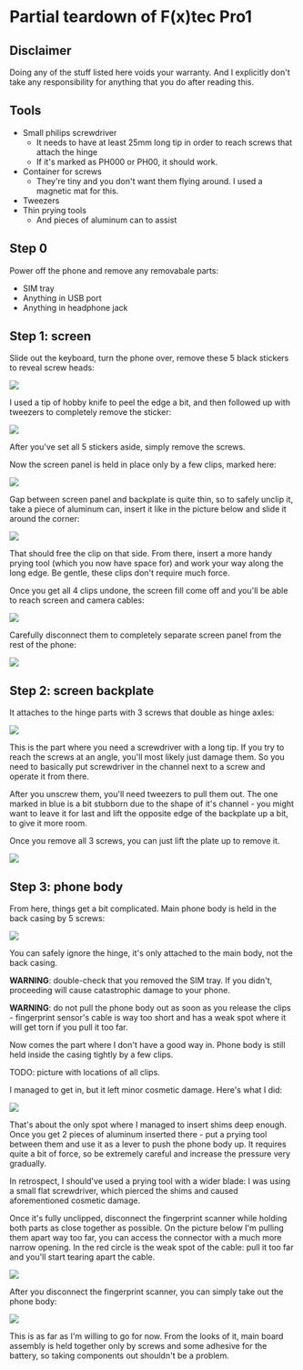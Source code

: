 # Partial teardown of F(x)tec Pro1

## Disclaimer

Doing any of the stuff listed here voids your warranty. And I explicitly don't
take any responsibility for anything that you do after reading this.

## Tools

* Small philips screwdriver
    * It needs to have at least 25mm long tip in order to reach screws that attach the hinge
    * If it's marked as PH000 or PH00, it should work.
* Container for screws
    * They're tiny and you don't want them flying around. I used a magnetic mat for this.
* Tweezers
* Thin prying tools
    * And pieces of aluminum can to assist

## Step 0

Power off the phone and remove any removabale parts:

* SIM tray
* Anything in USB port
* Anything in headphone jack

## Step 1: screen

Slide out the keyboard, turn the phone over, remove these 5 black stickers to reveal screw heads:

[![](imgs/1.jpg)](imgs/1.jpg)

I used a tip of hobby knife to peel the edge a bit, and then followed up with tweezers to completely remove the sticker:

[![](imgs/2.jpg)](imgs/2.jpg)

After you've set all 5 stickers aside, simply remove the screws.

Now the screen panel is held in place only by a few clips, marked here:

[![](imgs/3.jpg)](imgs/3.jpg)

Gap between screen panel and backplate is quite thin, so to safely unclip it, take a piece of aluminum can, insert it like in the picture below and slide it around the corner:

[![](imgs/4.jpg)](imgs/4.jpg)

That should free the clip on that side. From there, insert a more handy prying tool (which you now have space for) and work your way along the long edge. Be gentle, these clips don't require much force.

Once you get all 4 clips undone, the screen fill come off and you'll be able to reach screen and camera cables:

[![](imgs/5.jpg)](imgs/5.jpg)

Carefully disconnect them to completely separate screen panel from the rest of the phone:

[![](imgs/6.jpg)](imgs/6.jpg)

## Step 2: screen backplate

It attaches to the hinge parts with 3 screws that double as hinge axles:

[![](imgs/7.jpg)](imgs/7.jpg)

This is the part where you need a screwdriver with a long tip. If you try to reach the screws at an angle, you'll most likely just damage them. So you need to basically put screwdriver in the channel next to a screw and operate it from there.

After you unscrew them, you'll need tweezers to pull them out. The one marked in blue is a bit stubborn due to the shape of it's channel - you might want to leave it for last and lift the opposite edge of the backplate up a bit, to give it more room.

Once you remove all 3 screws, you can just lift the plate up to remove it.

[![](imgs/8.jpg)](imgs/8.jpg)

## Step 3: phone body

From here, things get a bit complicated. Main phone body is held in the back casing by 5 screws:

[![](imgs/9.jpg)](imgs/9.jpg)

You can safely ignore the hinge, it's only attached to the main body, not the back casing.

**WARNING**: double-check that you removed the SIM tray. If you didn't, proceeding will cause catastrophic damage to your phone.

**WARNING**: do not pull the phone body out as soon as you release the clips - fingerprint sensor's cable is way too short and has a weak spot where it will get torn if you pull it too far.

Now comes the part where I don't have a good way in. Phone body is still held inside the casing tightly by a few clips.

TODO: picture with locations of all clips.

I managed to get in, but it left minor cosmetic damage. Here's what I did:

[![](imgs/10.jpg)](imgs/10.jpg)

That's about the only spot where I managed to insert shims deep enough. Once you get 2 pieces of aluminum inserted there - put a prying tool between them and use it as a lever to push the phone body up. It requires quite a bit of force, so be extremely careful and increase the pressure very gradually.

In retrospect, I should've used a prying tool with a wider blade: I was using a small flat screwdriver, which pierced the shims and caused aforementioned cosmetic damage.

Once it's fully unclipped, disconnect the fingerprint scanner while holding both parts as close together as possible. On the picture below I'm pulling them apart way too far, you can access the connector with a much more narrow opening. In the red circle is the weak spot of the cable: pull it too far and you'll start tearing apart the cable.

[![](imgs/11.jpg)](imgs/11.jpg)

After you disconnect the fingerprint scanner, you can simply take out the phone body:

[![](imgs/12.jpg)](imgs/12.jpg)

This is as far as I'm willing to go for now. From the looks of it, main board assembly is held together only by screws and some adhesive for the battery, so taking components out shouldn't be a problem.
